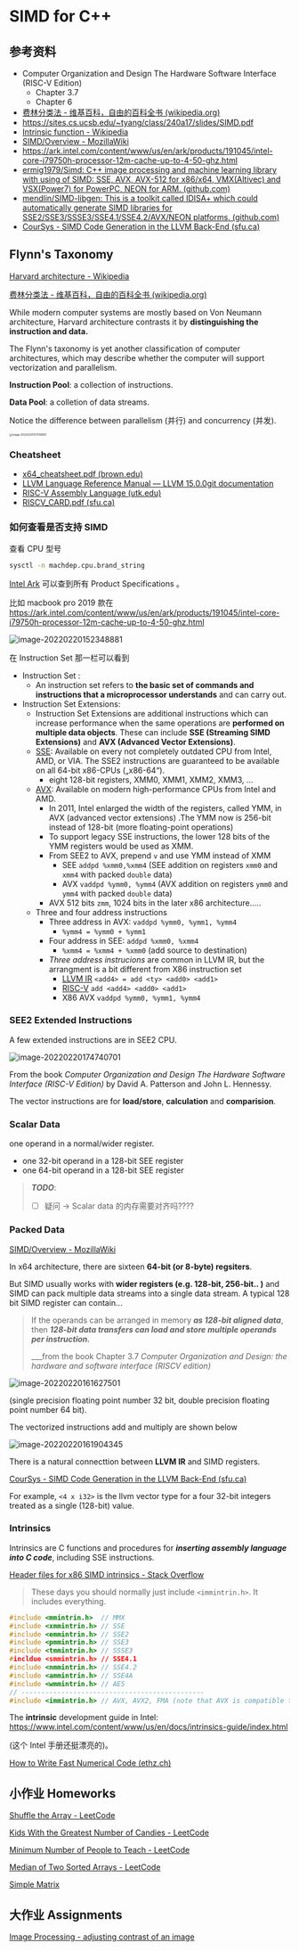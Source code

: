 # SIMD for C++

## 参考资料

- Computer Organization and Design The Hardware Software Interface (RISC-V Edition) 
  - Chapter 3.7 
  - Chapter 6 
- [费林分类法 - 维基百科，自由的百科全书 (wikipedia.org)](https://zh.wikipedia.org/wiki/費林分類法)
- https://sites.cs.ucsb.edu/~tyang/class/240a17/slides/SIMD.pdf
- [Intrinsic function - Wikipedia](https://en.wikipedia.org/wiki/Intrinsic_function)
- [SIMD/Overview - MozillaWiki](https://wiki.mozilla.org/SIMD/Overview)
- https://ark.intel.com/content/www/us/en/ark/products/191045/intel-core-i79750h-processor-12m-cache-up-to-4-50-ghz.html 
- [ermig1979/Simd: C++ image processing and machine learning library with using of SIMD: SSE, AVX, AVX-512 for x86/x64, VMX(Altivec) and VSX(Power7) for PowerPC, NEON for ARM. (github.com)](https://github.com/ermig1979/Simd)
- [mendlin/SIMD-libgen: This is a toolkit called IDISA+ which could automatically generate SIMD libraries for SSE2/SSE3/SSSE3/SSE4.1/SSE4.2/AVX/NEON platforms. (github.com)](https://github.com/mendlin/SIMD-libgen)
- [CourSys - SIMD Code Generation in the LLVM Back-End (sfu.ca)](https://coursys.sfu.ca/2018sp-cmpt-489-x1/pages/BackEndSIMD)

## Flynn's Taxonomy

[Harvard architecture - Wikipedia](https://en.wikipedia.org/wiki/Harvard_architecture)

[费林分类法 - 维基百科，自由的百科全书 (wikipedia.org)](https://zh.wikipedia.org/wiki/費林分類法)

While modern computer systems are mostly based on Von Neumann architecture, Harvard architecture contrasts it by **distinguishing the instruction and data.** 

The Flynn's taxonomy is yet another classification of computer architectures, which may describe whether the computer will support vectorization and parallelism. 

**Instruction Pool**: a collection of instructions. 

**Data Pool**: a colletion of data streams.

Notice the difference between parallelism (并行) and concurrency (并发). 

<img src="image-20220220151736850.png" alt="image-20220220151736850" style="zoom: 33%;" />

### Cheatsheet

- [x64_cheatsheet.pdf (brown.edu)](https://cs.brown.edu/courses/cs033/docs/guides/x64_cheatsheet.pdf)
- [LLVM Language Reference Manual — LLVM 15.0.0git documentation](https://llvm.org/docs/LangRef.html)
- [RISC-V Assembly Language (utk.edu)](https://web.eecs.utk.edu/~smarz1/courses/ece356/notes/assembly/)
- [RISCV_CARD.pdf (sfu.ca)](https://www.cs.sfu.ca/~ashriram/Courses/CS295/assets/notebooks/RISCV/RISCV_CARD.pdf)

### 如何查看是否支持 SIMD

查看 CPU 型号

```bash
sysctl -n machdep.cpu.brand_string
```

[Intel Ark](https://ark.intel.com) 可以查到所有 Product Specifications 。

比如 macbook pro 2019 款在 https://ark.intel.com/content/www/us/en/ark/products/191045/intel-core-i79750h-processor-12m-cache-up-to-4-50-ghz.html 

![image-20220220152348881](image-20220220152348881.png)

在 Instruction Set  那一栏可以看到 

- Instruction Set : 
  - An instruction set refers to **the basic set of commands and instructions that a microprocessor understands** and can carry out. 
- Instruction Set Extensions: 
  - Instruction Set Extensions are additional instructions which can increase performance when the same operations are **performed on multiple data objects**. These can include **SSE (Streaming SIMD Extensions)** and **AVX (Advanced Vector Extensions)**.
  - [SSE](http://en.wikipedia.org/wiki/Sse2): Available on every not completely outdated CPU from Intel, AMD, or VIA. The SSE2 instructions are guaranteed to be available on all 64-bit x86-CPUs („x86-64“).
    - eight 128-bit registers, XMM0, XMM1, XMM2, XMM3, ... 
  - [AVX](http://en.wikipedia.org/wiki/Advanced_Vector_Extensions): Available on modern high-performance CPUs from Intel and AMD.
    - In 2011, Intel enlarged the width of the registers, called YMM, in AVX (advanced vector extensions) .The YMM now is 256-bit instead of 128-bit (more floating-point operations)
    - To support legacy SSE instructions, the lower 128 bits of the YMM registers would be used as XMM. 
    - From SEE2 to AVX, prepend `v` and use YMM instead of XMM
      - SEE `addpd %xmm0,%xmm4`  (SEE addition on registers `xmm0` and `xmm4` with packed `double` data)
      - AVX `vaddpd %ymm0, %ymm4` (AVX addition on registers `ymm0` and `ymm4` with packed `double` data)
    - AVX 512 bits `zmm`, 1024 bits in the later x86 architecture..... 
  - Three and four address instructions 
    - Three address in AVX: `vaddpd %ymm0, %ymm1, %ymm4` 
      - `%ymm4 = %ymm0 + %ymm1`   
    - Four address in SEE:  `addpd %xmm0, %xmm4`
      - `%xmm4 = %xmm4 + %xmm0` (add source to destination) 
    - *Three address instrucions* are common in LLVM IR, but the arrangment is a bit different from X86 instruction set 
      - [LLVM IR](https://llvm.org/docs/LangRef.html) `<add4> = add <ty> <add0> <add1>` 
      - [RISC-V](https://web.eecs.utk.edu/~smarz1/courses/ece356/notes/assembly/) `add <add4> <add0> <add1>` 
      - X86 AVX  `vaddpd %ymm0, %ymm1, %ymm4 ` 

### SEE2 Extended Instructions

A few extended instructions are in SEE2 CPU. 

![image-20220220174740701](image-20220220174740701.png)

From the book *Computer Organization and Design The Hardware Software Interface (RISC-V Edition)* by David A. Patterson and John L. Hennessy. 

The vector instructions are for **load/store**, **calculation** and **comparision**.   

### Scalar Data

one operand in a normal/wider register. 

- one 32-bit operand in a 128-bit SEE register 
- one 64-bit operand in a 128-bit SEE register 

> ***TODO***: 
>
> - [ ] 疑问 -> Scalar data 的内存需要对齐吗???? 

### Packed Data 

[SIMD/Overview - MozillaWiki](https://wiki.mozilla.org/SIMD/Overview)

In x64 architecture, there are sixteen **64-bit (or 8-byte) regsiters**. 

But SIMD usually works with **wider registers (e.g. 128-bit, 256-bit.. )** and SIMD can pack multiple data streams into a single data stream. A typical 128 bit SIMD register can contain...

> If the operands can be arranged in memory ***as 128-bit aligned data***, then ***128-bit data transfers can load and store multiple operands per instruction.***
>
> ___from the book Chapter 3.7 *Computer Organization and Design: the hardware and software interface (RISCV edition)*

![image-20220220161627501](image-20220220161627501.png)

(single precision floating point number 32 bit, double precision floating point number 64 bit). 

The vectorized instructions add and multiply are shown below 

![image-20220220161904345](image-20220220161904345.png)



There is a natural connecttion between **LLVM IR** and SIMD registers. 

[CourSys - SIMD Code Generation in the LLVM Back-End (sfu.ca)](https://coursys.sfu.ca/2018sp-cmpt-489-x1/pages/BackEndSIMD)

For example, `<4 x i32>` is the llvm vector type for a four 32-bit integers treated as a single (128-bit) value.

### Intrinsics

Intrinsics are C functions and procedures for ***inserting assembly language into C code***, including SSE instructions. 

[Header files for x86 SIMD intrinsics - Stack Overflow](https://stackoverflow.com/questions/11228855/header-files-for-x86-simd-intrinsics)

> These days you should normally just include `<immintrin.h>`. It includes everything.

```cpp
#include <mmintrin.h>  // MMX
#include <xmmintrin.h> // SSE
#include <emmintrin.h> // SSE2
#include <pmmintrin.h> // SSE3
#include <tmmintrin.h> // SSSE3
#incldue <smmintrin.h> // SSE4.1
#include <nmmintrin.h> // SSE4.2
#include <ammintrin.h> // SSE4A
#include <wmmintrin.h> // AES
// ----------------------------------------------
#include <immintrin.h> // AVX, AVX2, FMA (note that AVX is compatible to SEE). 
```

The **intrinsic** development guide in Intel: 
https://www.intel.com/content/www/us/en/docs/intrinsics-guide/index.html

(这个 Intel 手册还挺漂亮的)。

[How to Write Fast Numerical Code (ethz.ch)](https://acl.inf.ethz.ch/teaching/fastcode/2021/slides/07-simd-avx.pdf)



## 小作业 Homeworks 

[Shuffle the Array - LeetCode](https://leetcode.com/problems/shuffle-the-array/)

[Kids With the Greatest Number of Candies - LeetCode](https://leetcode.com/problems/kids-with-the-greatest-number-of-candies/)

[Minimum Number of People to Teach - LeetCode](https://leetcode.com/problems/minimum-number-of-people-to-teach/)

[Median of Two Sorted Arrays - LeetCode](https://leetcode.com/problems/median-of-two-sorted-arrays/)

[Simple Matrix](./simple_matrix/)  



## 大作业 Assignments 

[Image Processing - adjusting contrast of an image](./image-contrast/README.md)

